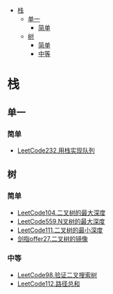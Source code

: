 <!-- TOC -->

- [栈](#栈)
  - [单一](#单一)
    - [简单](#简单)
  - [树](#树)
    - [简单](#简单-1)
    - [中等](#中等)

<!-- /TOC -->
# 栈
## 单一
### 简单
- [LeetCode232.用栈实现队列](https://leetcode-cn.com/problems/implement-queue-using-stacks/)
## 树
### 简单
- [LeetCode104.二叉树的最大深度](https://leetcode-cn.com/problems/maximum-depth-of-binary-tree/)
- [LeetCode559.N叉树的最大深度](https://leetcode-cn.com/problems/maximum-depth-of-n-ary-tree/)
- [LeetCode111.二叉树的最小深度](https://leetcode-cn.com/problems/minimum-depth-of-binary-tree/)
- [剑指offer27.二叉树的镜像](https://leetcode-cn.com/problems/er-cha-shu-de-jing-xiang-lcof/)
### 中等
- [LeetCode98.验证二叉搜索树](https://leetcode-cn.com/problems/validate-binary-search-tree/)
- [LeetCode112.路径总和](https://leetcode-cn.com/problems/path-sum/)
